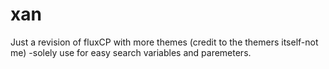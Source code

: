 # xan

Just a revision of fluxCP with more themes (credit to the themers itself-not me)
-solely use for easy search variables and paremeters.
